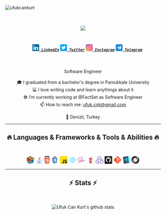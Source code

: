 <p align="left"> <img src="https://komarev.com/ghpvc/?username=ufukcankurt&label=Profile%20views&color=ff69b4&style=flat" alt="ufukcankurt" />

<h1 align="center">
  <a href="https://git.io/typing-svg">
    <img src="https://readme-typing-svg.herokuapp.com/?lines=Hello,+There!+👋;I'm+Ufuk+Can+KURT...;&center=true&size=30">
  </a>
</h1>

<h5 align="center">
  <code>
    <a href="https://www.linkedin.com/in/ufukcankurt/" title="LinkedIn Profile"><img width="22" src="images/linkedin.svg"> LinkedIn</a></code>
  <code><a href="https://twitter.com/ufukcankurt_" title="Twitter Profile"><img width="22" src="images/twitter.png"> Twitter</a></code>
  <code><a href="https://www.instagram.com/ufukcankurt_/" title="Instagram Profile"><img width="22" src="images/instagram.svg"> Instagram</a></code>
  <code><a href="https://t.me/ufukcankurt" title="Telegram"><img width="22" src="images/telegram.png"> Telegram</a></code>
</h5>

<br>
<p align="center">
  Software Engineer
  <br>
   <br>
  🎓 I graduated from a bachelor's degree in Pamukkale University
  <br>
  💻 I love writing code and learn anythings about it
  <br>
  🛠 I’m currently working at @FactSet as Software Engineer
  <br>
  📫 How to reach me: <a href="mailto: ufuk.cnk@gmail.com">ufuk.cnk@gmail.com</a>
  <br><br>
  📍 Denizli, Turkey
</p>

<hr>
<h2 align="center">🔥 Languages & Frameworks & Tools & Abilities 🔥</h2>
<br>
<p align="center">
  <code><img title="Problem Solving" height="25" src="images/problemSolving.png"></code>
  <code><img title="Java" height="25" src="images/java-original.svg"></code>
  <code><img title="HTML5" height="25" src="images/html5.svg"></code>
  <code><img title="CSS" height="25" src="images/css.svg"></code>
  <code><img title="Javascript" height="25" src="images/javascript.svg"></code>
  <code><img title="React" height="25" src="images/react-original.svg"></code>
  <code><img title="SASS" height="25" src="images/sass.svg"></code>
  <code><img title="Gulp" height="25" src="images/gulp.svg"></code>
  <code><img title="Redux" height="25" src="images/redux.svg"></code>
  <code><img title="GitHub" height="25" src="images/github.svg"></code>
  <code><img title="Git" height="25" src="images/git-original.svg"></code>
  <!-- <code><img title="PostgreSQL" height="25" src="images/postgresql.svg"></code> -->
  <code><img title="Visual Studio Code" height="25" src="images/vscode.png"></code>
  <code><img title="JSON" height="25" src="images/json.svg"></code>

</p>
<hr>

<h2 align="center">⚡ Stats ⚡</h2>
<br>

<div align=center>

![Ufuk Can Kurt's github stats](https://bad-apple-github-readme.vercel.app/api?show_bg=1&username=ufukcankurt&show_icons=true&theme=gotham)

</div>
